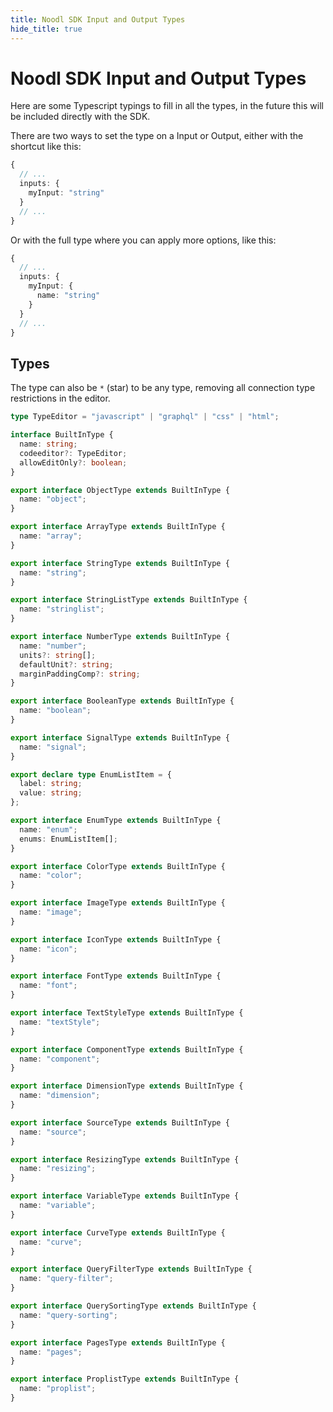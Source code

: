 ```yaml
---
title: Noodl SDK Input and Output Types
hide_title: true
---
```


# Noodl SDK Input and Output Types

Here are some Typescript typings to fill in all the types, in the future this will be included directly with the SDK.

There are two ways to set the type on a Input or Output, either with the shortcut like this:

```ts
{
  // ...
  inputs: {
    myInput: "string"
  }
  // ...
}
```

Or with the full type where you can apply more options, like this:

```ts
{
  // ...
  inputs: {
    myInput: {
      name: "string"
    }
  }
  // ...
}
```

## Types

The type can also be `*` (star) to be any type, removing all connection type restrictions in the editor.

```ts
type TypeEditor = "javascript" | "graphql" | "css" | "html";

interface BuiltInType {
  name: string;
  codeeditor?: TypeEditor;
  allowEditOnly?: boolean;
}

export interface ObjectType extends BuiltInType {
  name: "object";
}

export interface ArrayType extends BuiltInType {
  name: "array";
}

export interface StringType extends BuiltInType {
  name: "string";
}

export interface StringListType extends BuiltInType {
  name: "stringlist";
}

export interface NumberType extends BuiltInType {
  name: "number";
  units?: string[];
  defaultUnit?: string;
  marginPaddingComp?: string;
}

export interface BooleanType extends BuiltInType {
  name: "boolean";
}

export interface SignalType extends BuiltInType {
  name: "signal";
}

export declare type EnumListItem = {
  label: string;
  value: string;
};

export interface EnumType extends BuiltInType {
  name: "enum";
  enums: EnumListItem[];
}

export interface ColorType extends BuiltInType {
  name: "color";
}

export interface ImageType extends BuiltInType {
  name: "image";
}

export interface IconType extends BuiltInType {
  name: "icon";
}

export interface FontType extends BuiltInType {
  name: "font";
}

export interface TextStyleType extends BuiltInType {
  name: "textStyle";
}

export interface ComponentType extends BuiltInType {
  name: "component";
}

export interface DimensionType extends BuiltInType {
  name: "dimension";
}

export interface SourceType extends BuiltInType {
  name: "source";
}

export interface ResizingType extends BuiltInType {
  name: "resizing";
}

export interface VariableType extends BuiltInType {
  name: "variable";
}

export interface CurveType extends BuiltInType {
  name: "curve";
}

export interface QueryFilterType extends BuiltInType {
  name: "query-filter";
}

export interface QuerySortingType extends BuiltInType {
  name: "query-sorting";
}

export interface PagesType extends BuiltInType {
  name: "pages";
}

export interface ProplistType extends BuiltInType {
  name: "proplist";
}
```
